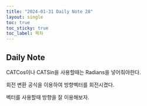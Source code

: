 ```yaml
---
title: "2024-01-31 Daily Note 28"
layout: single
toc: true
toc_sticky: true
toc_label: 목차
---
```


## Daily Note

CATCos이나 CATSin을 사용할때는 Radians을 넣어줘야한다.

회전 변환 공식을 이용하여 방향벡터를 회전시켰다.

벡터를 사용할때 방향을 잘 이용해보자.